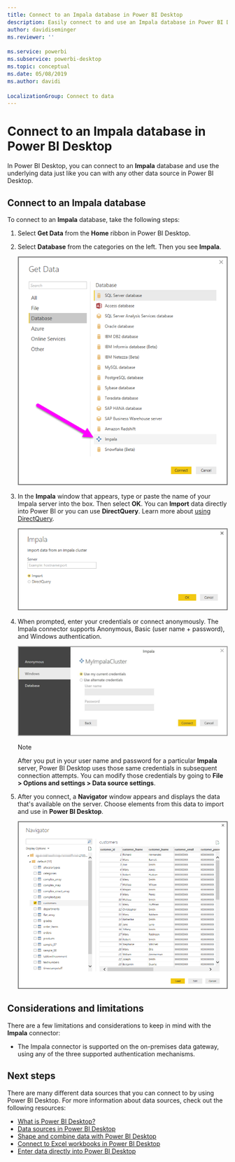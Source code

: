```yaml
---
title: Connect to an Impala database in Power BI Desktop
description: Easily connect to and use an Impala database in Power BI Desktop
author: davidiseminger
ms.reviewer: ''

ms.service: powerbi
ms.subservice: powerbi-desktop
ms.topic: conceptual
ms.date: 05/08/2019
ms.author: davidi

LocalizationGroup: Connect to data
---
```

# Connect to an Impala database in Power BI Desktop
In Power BI Desktop, you can connect to an **Impala** database and use the underlying data just like you can with any other data source in Power BI Desktop.

## Connect to an Impala database
To connect to an **Impala** database, take the following steps: 

1. Select **Get Data** from the **Home** ribbon in Power BI Desktop. 

2. Select **Database** from the categories on the left. Then you see **Impala**.

    ![Get Data](media/desktop-connect-impala/connect_impala_2.png)

3. In the **Impala** window that appears, type or paste the name of your Impala server into the box. Then select **OK**. You can **Import** data directly into Power BI or you can use **DirectQuery**. Learn more about [using DirectQuery](desktop-use-directquery.md).

    ![Impala window](media/desktop-connect-impala/connect_impala_3a.png)

4. When prompted, enter your credentials or connect anonymously. The Impala connector supports Anonymous, Basic (user name + password), and Windows authentication.

    ![Impala connector](media/desktop-connect-impala/connect_impala_4.png)

    > [!NOTE]
    > After you put in your user name and password for a particular **Impala** server, Power BI Desktop uses those same credentials in subsequent connection attempts. You can modify those credentials by going to **File > Options and settings > Data source settings**.


5. After you connect, a **Navigator** window appears and displays the data that's available on the server. Choose elements from this data to import and use in **Power BI Desktop**.

    ![Navigator window](media/desktop-connect-impala/connect_impala_5.png)

## Considerations and limitations
There are a few limitations and considerations to keep in mind with the **Impala** connector:

* The Impala connector is supported on the on-premises data gateway, using any of the three supported authentication mechanisms.

## Next steps
There are many different data sources that you can connect to by using Power BI Desktop. For more information about data sources, check out the following resources:

* [What is Power BI Desktop?](../fundamentals/desktop-what-is-desktop.md)
* [Data sources in Power BI Desktop](desktop-data-sources.md)
* [Shape and combine data with Power BI Desktop](desktop-shape-and-combine-data.md)
* [Connect to Excel workbooks in Power BI Desktop](desktop-connect-excel.md)   
* [Enter data directly into Power BI Desktop](desktop-enter-data-directly-into-desktop.md)   
